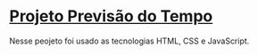 # [Projeto Previsão do Tempo](https://suzimaramoura.github.io/previsao-do-tempo/)
Nesse peojeto foi usado as tecnologias HTML, CSS e JavaScript.
